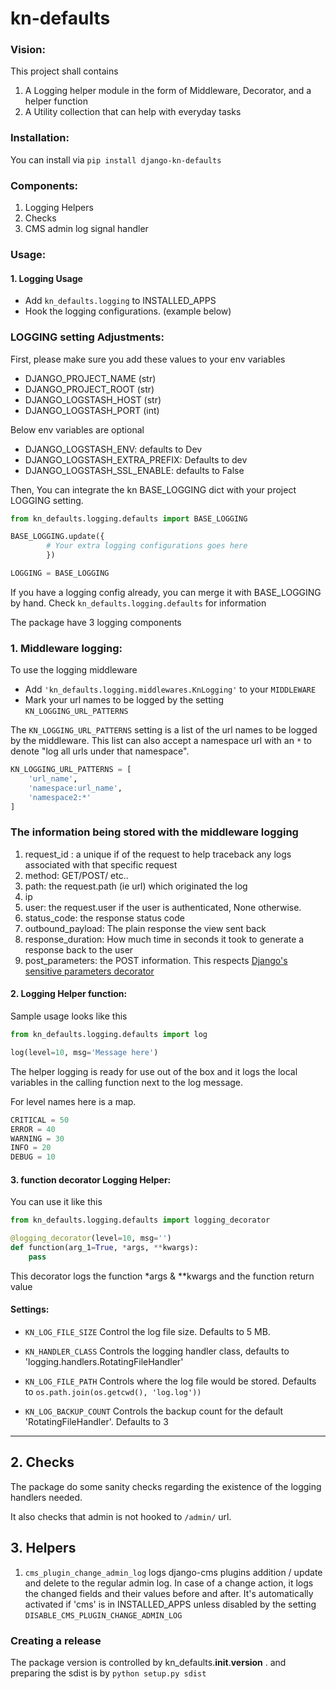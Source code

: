 # kn-defaults

### Vision:

This project shall contains 

1. A Logging helper module in the form of Middleware, Decorator, and a helper function
2. A Utility collection that can help with everyday tasks 



### Installation:

You can install via `pip install django-kn-defaults`

### Components:

1. Logging Helpers
2. Checks
3. CMS admin log signal handler


### Usage:

#### 1. Logging Usage

* Add `kn_defaults.logging` to INSTALLED_APPS
* Hook the logging configurations. (example below) 

### LOGGING setting Adjustments:


First, please make sure you add these values to your env variables
 
* DJANGO_PROJECT_NAME (str)
* DJANGO_PROJECT_ROOT (str)
* DJANGO_LOGSTASH_HOST (str)
* DJANGO_LOGSTASH_PORT (int)

Below env variables are optional 

* DJANGO_LOGSTASH_ENV: defaults to Dev
* DJANGO_LOGSTASH_EXTRA_PREFIX: Defaults to dev
* DJANGO_LOGSTASH_SSL_ENABLE: defaults to False

Then, You can integrate the kn BASE_LOGGING dict with your project LOGGING setting.

```python
from kn_defaults.logging.defaults import BASE_LOGGING

BASE_LOGGING.update({
        # Your extra logging configurations goes here
        })

LOGGING = BASE_LOGGING
```

If you have a logging config already, you can merge it with BASE_LOGGING by hand.
Check `kn_defaults.logging.defaults` for information
 
The package have 3 logging components
 
### 1. Middleware logging:

To use the logging middleware
 
* Add `'kn_defaults.logging.middlewares.KnLogging'` to your `MIDDLEWARE`
* Mark your url names to be logged by the setting `KN_LOGGING_URL_PATTERNS`

The `KN_LOGGING_URL_PATTERNS` setting is a list of the url names to be logged by  the middleware. 
This list can also accept a namespace url with an `*` to denote "log all urls under that namespace".

```python
KN_LOGGING_URL_PATTERNS = [
    'url_name',
    'namespace:url_name',
    'namespace2:*'
]
```

### The information being stored with the middleware logging

1. request_id : a unique if of the request to help traceback any logs associated with that specific request
2. method: GET/POST/ etc..
3. path: the request.path (ie url) which originated the log
4. ip
5. user: the request.user if the user is authenticated, None otherwise.
6. status_code: the response status code
7. outbound_payload: The plain response the view sent back
8. response_duration: How much time in seconds it took to generate a response back to the user
9. post_parameters: the POST information. This respects [Django's sensitive parameters decorator](https://docs.djangoproject.com/en/3.0/howto/error-reporting/#django.views.decorators.debug.sensitive_post_parameters) 


#### 2. Logging Helper function:

Sample usage looks like this

```python
from kn_defaults.logging.defaults import log

log(level=10, msg='Message here')
```
The helper logging is ready for use out of the box and it logs the local variables in the calling function next to 
the log message.

For level names here is a map.
```python
CRITICAL = 50
ERROR = 40
WARNING = 30
INFO = 20
DEBUG = 10
```


#### 3. function decorator Logging Helper:

You can use it like this

```python
from kn_defaults.logging.defaults import logging_decorator

@logging_decorator(level=10, msg='')
def function(arg_1=True, *args, **kwargs):
    pass

```
This decorator logs the function *args & **kwargs and the function return value 

#### Settings:

* `KN_LOG_FILE_SIZE`  Control the log file size. Defaults to 5 MB.

* `KN_HANDLER_CLASS` Controls the logging handler class, defaults to 'logging.handlers.RotatingFileHandler'
 
* `KN_LOG_FILE_PATH` Controls where the log file would be stored. Defaults to `os.path.join(os.getcwd(), 'log.log'))`

* `KN_LOG_BACKUP_COUNT` Controls the backup count for the default 'RotatingFileHandler'. Defaults to 3 

-------------------------------------
## 2. Checks

The package do some sanity checks regarding the existence of the logging handlers needed.

It also checks that admin is not hooked to `/admin/` url.

## 3. Helpers

1. `cms_plugin_change_admin_log` logs django-cms plugins addition / update and delete to the regular admin log.
   In case of a change action, it logs the changed fields and their values before and after.
   It's automatically activated if 'cms' is in INSTALLED_APPS unless disabled by the setting `DISABLE_CMS_PLUGIN_CHANGE_ADMIN_LOG`
   



### Creating a release

The package version is controlled by kn_defaults.__init__.__version__ .
and preparing the sdist is by `python setup.py sdist`
